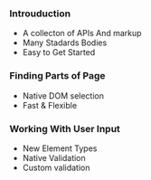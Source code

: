 
### Introuduction

- A collecton of APIs And markup
- Many Stadards Bodies
- Easy to Get Started

### Finding Parts of Page
- Native DOM selection
- Fast & Flexible

### Working With User Input

- New Element Types
- Native Validation
- Custom validation
